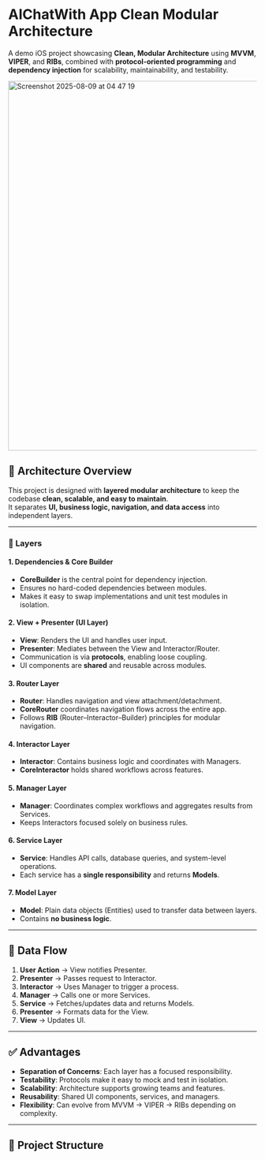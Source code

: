 # AIChatWith App Clean Modular Architecture
A demo iOS project showcasing **Clean, Modular Architecture** using **MVVM**, **VIPER**, and **RIBs**, combined with **protocol-oriented programming** and **dependency injection** for scalability, maintainability, and testability.

<img width="1017" height="750" alt="Screenshot 2025-08-09 at 04 47 19" src="https://github.com/user-attachments/assets/d0400941-f96b-411f-aa5c-8ed8266e8085" />

## 📐 Architecture Overview

This project is designed with **layered modular architecture** to keep the codebase **clean, scalable, and easy to maintain**.  
It separates **UI, business logic, navigation, and data access** into independent layers.

---

### 🧩 Layers

#### 1. Dependencies & Core Builder
- **CoreBuilder** is the central point for dependency injection.
- Ensures no hard-coded dependencies between modules.
- Makes it easy to swap implementations and unit test modules in isolation.

#### 2. View + Presenter (UI Layer)
- **View**: Renders the UI and handles user input.
- **Presenter**: Mediates between the View and Interactor/Router.
- Communication is via **protocols**, enabling loose coupling.
- UI components are **shared** and reusable across modules.

#### 3. Router Layer
- **Router**: Handles navigation and view attachment/detachment.
- **CoreRouter** coordinates navigation flows across the entire app.
- Follows **RIB** (Router–Interactor–Builder) principles for modular navigation.

#### 4. Interactor Layer
- **Interactor**: Contains business logic and coordinates with Managers.
- **CoreInteractor** holds shared workflows across features.

#### 5. Manager Layer
- **Manager**: Coordinates complex workflows and aggregates results from Services.
- Keeps Interactors focused solely on business rules.

#### 6. Service Layer
- **Service**: Handles API calls, database queries, and system-level operations.
- Each service has a **single responsibility** and returns **Models**.

#### 7. Model Layer
- **Model**: Plain data objects (Entities) used to transfer data between layers.
- Contains **no business logic**.

---

## 🔄 Data Flow

1. **User Action** → View notifies Presenter.  
2. **Presenter** → Passes request to Interactor.  
3. **Interactor** → Uses Manager to trigger a process.  
4. **Manager** → Calls one or more Services.  
5. **Service** → Fetches/updates data and returns Models.  
6. **Presenter** → Formats data for the View.  
7. **View** → Updates UI.

---

## ✅ Advantages

- **Separation of Concerns**: Each layer has a focused responsibility.
- **Testability**: Protocols make it easy to mock and test in isolation.
- **Scalability**: Architecture supports growing teams and features.
- **Reusability**: Shared UI components, services, and managers.
- **Flexibility**: Can evolve from MVVM → VIPER → RIBs depending on complexity.

---

## 📂 Project Structure

